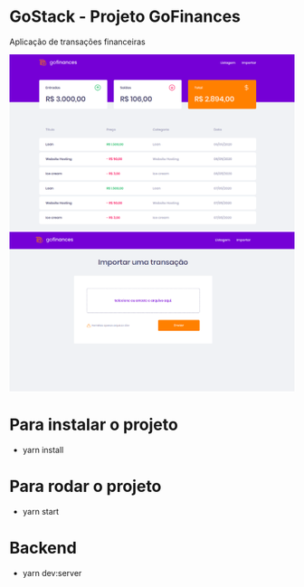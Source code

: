 # GoStack - Projeto GoFinances
Aplicação de transações financeiras

<img src="https://raw.githubusercontent.com/powerlok/GoFinances/master/frontend/src/assets/Captura%20de%20tela%20de%202020-05-07%2015-57-05.png" alt="Dashboard" />

<img src="https://raw.githubusercontent.com/powerlok/GoFinances/master/frontend/src/assets/tela-upload.png" alt="Importação" />

# Para instalar o projeto
 - yarn install
 
# Para rodar o projeto
 - yarn start


# Backend
 - yarn dev:server

